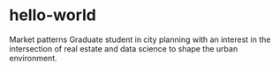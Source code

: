 # hello-world
Market patterns
Graduate student in city planning with an interest in the intersection of real estate and data science to shape the urban environment.
